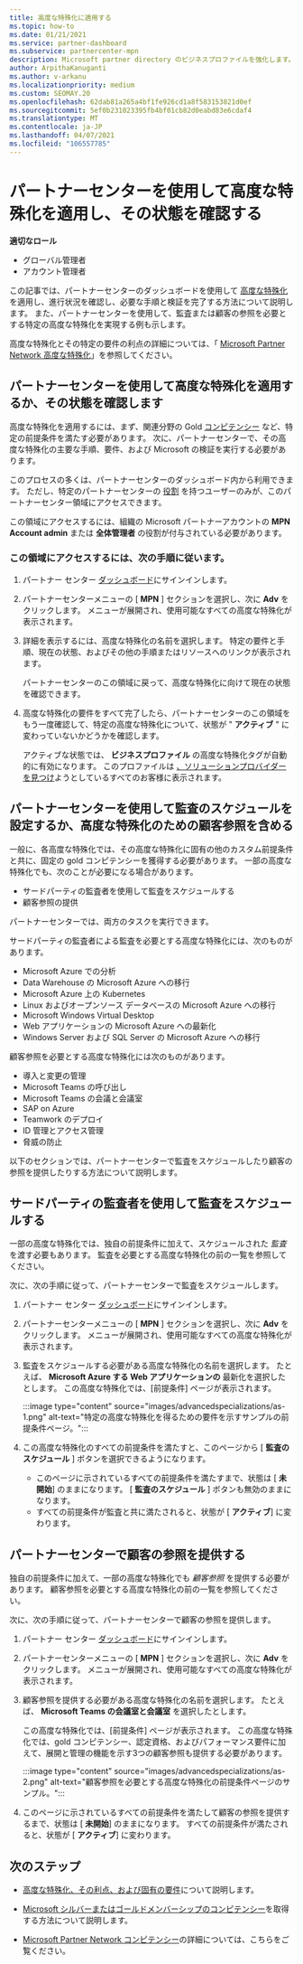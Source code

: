 ```yaml
---
title: 高度な特殊化に適用する
ms.topic: how-to
ms.date: 01/21/2021
ms.service: partner-dashboard
ms.subservice: partnercenter-mpn
description: Microsoft partner directory のビジネスプロファイルを強化します。 パートナーセンターを使用してを適用し、高度な特殊化を獲得する方法について説明します。
author: ArpithaKanuganti
ms.author: v-arkanu
ms.localizationpriority: medium
ms.custom: SEOMAY.20
ms.openlocfilehash: 62dab81a265a4bf1fe926cd1a8f583153821d0ef
ms.sourcegitcommit: 5ef0b231023395fb4bf01cb82d0eabd83e6cdaf4
ms.translationtype: MT
ms.contentlocale: ja-JP
ms.lasthandoff: 04/07/2021
ms.locfileid: "106557785"
---
```

# <a name="use-partner-center-to-apply-for-advanced-specializations-and-check-their-status"></a>パートナーセンターを使用して高度な特殊化を適用し、その状態を確認する

**適切なロール**

- グローバル管理者
- アカウント管理者

この記事では、パートナーセンターのダッシュボードを使用して [高度な特殊化](advanced-specializations.md)を適用し、進行状況を確認し、必要な手順と検証を完了する方法について説明します。 また、パートナーセンターを使用して、監査または顧客の参照を必要とする特定の高度な特殊化を実現する例も示します。

高度な特殊化とその特定の要件の利点の詳細については、「 [Microsoft Partner Network 高度な特殊化](https://partner.microsoft.com/membership/advanced-specialization)」を参照してください。

## <a name="use-partner-center-to-apply-for-advanced-specializations-or-check-their-status"></a>パートナーセンターを使用して高度な特殊化を適用するか、その状態を確認します

高度な特殊化を適用するには、まず、関連分野の Gold [コンピテンシー](https://partner.microsoft.com/membership/competencies) など、特定の前提条件を満たす必要があります。 次に、パートナーセンターで、その高度な特殊化の主要な手順、要件、および Microsoft の検証を実行する必要があります。

このプロセスの多くは、パートナーセンターのダッシュボード内から利用できます。 ただし、特定のパートナーセンターの [役割](permissions-overview.md) を持つユーザーのみが、このパートナーセンター領域にアクセスできます。

この領域にアクセスするには、組織の Microsoft パートナーアカウントの **MPN Account admin** または **全体管理者** の役割が付与されている必要があります。

### <a name="follow-these-steps-to-access-this-area"></a>この領域にアクセスするには、次の手順に従います。

1. パートナー センター [ダッシュボード](https://partner.microsoft.com/dashboard/home)にサインインします。

2. パートナーセンターメニューの [ **MPN** ] セクションを選択し、次に **Adv** をクリックします。 メニューが展開され、使用可能なすべての高度な特殊化が表示されます。

3. 詳細を表示するには、高度な特殊化の名前を選択します。 特定の要件と手順、現在の状態、およびその他の手順またはリソースへのリンクが表示されます。

   パートナーセンターのこの領域に戻って、高度な特殊化に向けて現在の状態を確認できます。

4. 高度な特殊化の要件をすべて完了したら、パートナーセンターのこの領域をもう一度確認して、特定の高度な特殊化について、状態が " **アクティブ** " に変わっていないかどうかを確認します。

   アクティブな状態では、 **ビジネスプロファイル** の高度な特殊化タグが自動的に有効になります。 このプロファイルは [、ソリューションプロバイダーを見つけ](https://www.microsoft.com/solution-providers/home)ようとしているすべてのお客様に表示されます。

## <a name="use-partner-center-to-schedule-an-audit-or-include-customer-references-for-advanced-specializations"></a>パートナーセンターを使用して監査のスケジュールを設定するか、高度な特殊化のための顧客参照を含める

一般に、各高度な特殊化では、その高度な特殊化に固有の他のカスタム前提条件と共に、固定の gold コンピテンシーを獲得する必要があります。 一部の高度な特殊化でも、次のことが必要になる場合があります。

- サードパーティの監査者を使用して監査をスケジュールする
- 顧客参照の提供

パートナーセンターでは、両方のタスクを実行できます。

サードパーティの監査者による監査を必要とする高度な特殊化には、次のものがあります。

- Microsoft Azure での分析
- Data Warehouse の Microsoft Azure への移行
- Microsoft Azure 上の Kubernetes
- Linux およびオープンソース データベースの Microsoft Azure への移行
- Microsoft Windows Virtual Desktop
- Web アプリケーションの Microsoft Azure への最新化
- Windows Server および SQL Server の Microsoft Azure への移行

顧客参照を必要とする高度な特殊化には次のものがあります。

- 導入と変更の管理
- Microsoft Teams の呼び出し
- Microsoft Teams の会議と会議室
- SAP on Azure
- Teamwork のデプロイ
- ID 管理とアクセス管理
- 脅威の防止

以下のセクションでは、パートナーセンターで監査をスケジュールしたり顧客の参照を提供したりする方法について説明します。

## <a name="schedule-an-audit-with-a-third-party-auditor"></a>サードパーティの監査者を使用して監査をスケジュールする

一部の高度な特殊化では、独自の前提条件に加えて、スケジュールされた *監査* を渡す必要もあります。 監査を必要とする高度な特殊化の前の一覧を参照してください。

次に、次の手順に従って、パートナーセンターで監査をスケジュールします。

1. パートナー センター [ダッシュボード](https://partner.microsoft.com/dashboard/home)にサインインします。

2. パートナーセンターメニューの [ **MPN** ] セクションを選択し、次に **Adv** をクリックします。 メニューが展開され、使用可能なすべての高度な特殊化が表示されます。

3. 監査をスケジュールする必要がある高度な特殊化の名前を選択します。 たとえば、 **Microsoft Azure する Web アプリケーションの** 最新化を選択したとします。 この高度な特殊化では、[前提条件] ページが表示されます。

   :::image type="content" source="images/advancedspecializations/as-1.png" alt-text="特定の高度な特殊化を得るための要件を示すサンプルの前提条件ページ。":::

4. この高度な特殊化のすべての前提条件を満たすと、このページから [ **監査のスケジュール** ] ボタンを選択できるようになります。

   - このページに示されているすべての前提条件を満たすまで、状態は [ **未開始**] のままになります。 [ **監査のスケジュール** ] ボタンも無効のままになります。 
   - すべての前提条件が監査と共に満たされると、状態が [ **アクティブ**] に変わります。

## <a name="provide-customer-references-in-partner-center"></a>パートナーセンターで顧客の参照を提供する

独自の前提条件に加えて、一部の高度な特殊化でも *顧客参照* を提供する必要があります。 顧客参照を必要とする高度な特殊化の前の一覧を参照してください。

次に、次の手順に従って、パートナーセンターで顧客の参照を提供します。

1. パートナー センター [ダッシュボード](https://partner.microsoft.com/dashboard/home)にサインインします。

2. パートナーセンターメニューの [ **MPN** ] セクションを選択し、次に **Adv** をクリックします。 メニューが展開され、使用可能なすべての高度な特殊化が表示されます。

3. 顧客参照を提供する必要がある高度な特殊化の名前を選択します。 たとえば、 **Microsoft Teams の会議室と会議室** を選択したとします。

   この高度な特殊化では、[前提条件] ページが表示されます。 この高度な特殊化では、gold コンピテンシー、認定資格、およびパフォーマンス要件に加えて、展開と管理の機能を示す3つの顧客参照も提供する必要があります。

   :::image type="content" source="images/advancedspecializations/as-2.png" alt-text="顧客参照を必要とする高度な特殊化の前提条件ページのサンプル。":::

4. このページに示されているすべての前提条件を満たして顧客の参照を提供するまで、状態は [ **未開始**] のままになります。 すべての前提条件が満たされると、状態が [ **アクティブ**] に変わります。

## <a name="next-steps"></a>次のステップ

- [高度な特殊化、その利点、および固有の要件](https://partner.microsoft.com/membership/advanced-specialization)について説明します。

- [Microsoft シルバーまたはゴールドメンバーシップのコンピテンシー](learn-about-competencies.md)を取得する方法について説明します。

- [Microsoft Partner Network コンピテンシー](https://partner.microsoft.com/membership/competencies)の詳細については、こちらをご覧ください。
